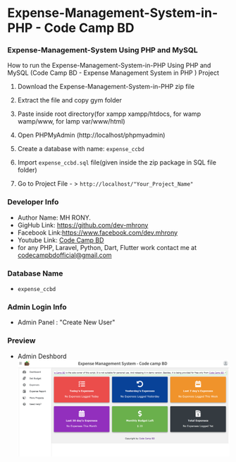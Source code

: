 # Expense-Management-System-in-PHP - Code Camp BD
### Expense-Management-System Using PHP and MySQL


How to run the Expense-Management-System-in-PHP Using PHP and MySQL (Code Camp BD - Expense Management System in PHP ) Project

1. Download the Expense-Management-System-in-PHP zip file

2. Extract the file and copy gym folder

3. Paste inside root directory(for xampp xampp/htdocs, for wamp wamp/www, for lamp var/www/html)

4. Open PHPMyAdmin (http://localhost/phpmyadmin)

5. Create a database with name: `expense_ccbd`

6. Import `expense_ccbd.sql` file(given inside the zip package in SQL file folder)

7. Go to Project File - > `http://localhost/"Your_Project_Name"`


### Developer Info

- Author Name: MH RONY.
- GigHub Link: https://github.com/dev-mhrony
- Facebook Link:https://www.facebook.com/dev.mhrony
- Youtube Link: <a href = "https://www.youtube.com/@codecampbdofficial"> Code Camp BD</a>
- for any PHP, Laravel, Python, Dart, Flutter work contact me at codecampbdofficial@gmail.com


### Database Name
- `expense_ccbd`


### Admin Login Info
 - Admin Panel  : "Create New User"

### Preview
 - Admin Deshbord
    <img src="screens/image.png">
